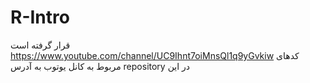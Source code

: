 # R-Intro
قرار گرفته است https://www.youtube.com/channel/UC9Ihnt7oiMnsQl1q9yGvkiw کدهای مربوط به کانل یوتوب به آدرس  repository در این
